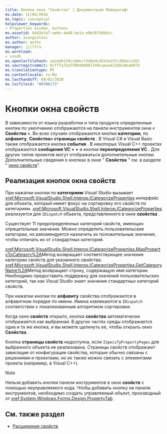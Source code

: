 ```yaml
---
title: Кнопки окна "Свойства" | Документация Майкрософт
ms.date: 11/04/2016
ms.topic: conceptual
helpviewer_keywords:
- Properties window, buttons
ms.assetid: bdd2e3a7-ae6e-4e88-be1a-e0e3b7ddbbcc
author: acangialosi
ms.author: anthc
manager: jillfra
ms.workload:
- vssdk
ms.openlocfilehash: aaa4db159ccb0ecf3d0e9c9243e23fcd0dacc455
ms.sourcegitcommit: 6cfffa72af599a9d667249caaaa411bb28ea69fd
ms.translationtype: MT
ms.contentlocale: ru-RU
ms.lasthandoff: 09/02/2020
ms.locfileid: "80706173"
---
```

# <a name="properties-window-buttons"></a>Кнопки окна свойств
В зависимости от языка разработки и типа продукта определенные кнопки по умолчанию отображаются на панели инструментов окна « **Свойства** ». Во всех случаях отображаются кнопки **категории**, по **алфавиту**, **Свойства**и **страницы свойств** . В Visual C# и Visual Basic также отображается кнопка **события** . В некоторых Visual C++ проектах отображаются **сообщения VC + +** и кнопки **переопределения VC** . Для других типов проектов могут отображаться дополнительные кнопки. Дополнительные сведения о кнопках в окне " **Свойства** " см. в разделе " [окно свойств](../../ide/reference/properties-window.md)".

## <a name="implementation-of-properties-window-buttons"></a>Реализация кнопок окна свойств
 При нажатии кнопки по **категориям** Visual Studio вызывает <xref:Microsoft.VisualStudio.Shell.Interop.ICategorizeProperties> интерфейс для объекта, который имеет фокус на сортировку его свойств по категориям. <xref:Microsoft.VisualStudio.Shell.Interop.ICategorizeProperties> реализуется для `IDispatch` объекта, представленного в окне **свойства** .

 Существует 11 предопределенных категорий свойств, имеющих отрицательные значения. Можно определить пользовательские категории, но рекомендуется назначить их положительные значения, чтобы отличать их от стандартных категорий.

 <xref:Microsoft.VisualStudio.Shell.Interop.ICategorizeProperties.MapPropertyToCategory%2A>Метод возвращает соответствующее значение категории свойств для указанного свойства. <xref:Microsoft.VisualStudio.Shell.Interop.ICategorizeProperties.GetCategoryName%2A>Метод возвращает строку, содержащую имя категории. Необходимо предоставить поддержку для значений пользовательских категорий, так как Visual Studio знает значения стандартных категорий свойств.

 При нажатии кнопки по **алфавиту** свойства отображаются в алфавитном порядке по имени. Имена извлекаются в `IDispatch` соответствии с локализованным алгоритмом сортировки.

 Когда окно **свойств** открыто, кнопка **свойства** автоматически отображается как выбранная. В других частях среды отображается одна и та же кнопка, и вы можете щелкнуть ее, чтобы открыть окно **Свойства** .

 Кнопка **страницы свойств** недоступна, если `ISpecifyPropertyPages` для выбранного объекта не реализована. Страницы свойств отображают зависящие от конфигурации свойства, которые обычно связаны с решениями и проектами, но их также можно связать с элементами проекта (например, в Visual C++).

> [!NOTE]
> Нельзя добавить кнопки панели инструментов в окно **свойств** с помощью неуправляемого кода. Чтобы добавить кнопку на панели инструментов, необходимо создать управляемый объект, производный от <xref:System.Windows.Forms.Design.PropertyTab> .

## <a name="see-also"></a>См. также раздел
- [Расширение свойств](../../extensibility/internals/extending-properties.md)
